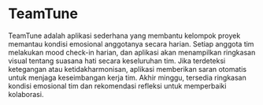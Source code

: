 # TeamTune

TeamTune adalah aplikasi sederhana yang membantu kelompok proyek memantau kondisi emosional anggotanya secara harian. Setiap anggota tim melakukan mood check-in harian, dan aplikasi akan menampilkan ringkasan visual tentang suasana hati secara keseluruhan tim. Jika terdeteksi ketegangan atau ketidakharmonisan, aplikasi memberikan saran otomatis untuk menjaga keseimbangan kerja tim. Akhir minggu, tersedia ringkasan kondisi emosional tim dan rekomendasi refleksi untuk memperbaiki kolaborasi.
